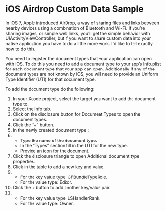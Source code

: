iOS Airdrop Custom Data Sample
=======================

In iOS 7, Apple introduced AirDrop, a way of sharing files and links between nearby devices using a combination of Bluetooth and Wi-Fi.
If you’re sharing images, or simple web links, you’ll get the simple behavior with UIActivityViewController, but if you want to share custom data into your native application you have to do a little more work. I'd like to tell exactly how to do this.

You need to register the document types that your application can open with iOS. To do this you need to add a document type to your app’s Info.plist for each document type that your app can open. Additionally if any of the document types are not known by iOS, you will need to provide an Uniform Type Identifier (UTI) for that document type.

To add the document type do the following:

1. In your Xcode project, select the target you want to add the document type to.
2. Select the Info tab.
3. Click on the disclosure button for Document Types to open the document types.
4. Click the “+” button.
5. In the newly created document type :
6. - Type the name of the document type.
   - In the “Types” section fill in the UTI for the new type.
   - Provide an icon for the document.
7. Click the disclosure triangle to open Additional document type properties.
8. Click in the table to add a new key and value.
9. - For the key value type: CFBundleTypeRole.
   - For the value type: Editor.
10. Click the + button to add another key/value pair.
11. - For the key value type: LSHandlerRank.
    - For the value type: Owner.
